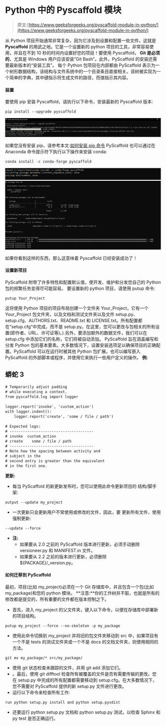# Python 中的 Pyscaffold 模块

> 原文:[https://www.geeksforgeeks.org/pyscaffold-module-in-python/](https://www.geeksforgeeks.org/pyscaffold-module-in-python/)

从 Python 项目开始通常非常复杂，因为它涉及到设置和配置一些文件。这就是 **Pyscaffold** 的用武之地。它是一个设置新的 python 项目的工具，非常容易使用，并且在不到 10 秒的时间内设置好您的项目！要使用 Pyscaffold， **Git 是必须的**，尤其是 Windows 用户应该安装“Git Bash”。此外，PyScaffold 的安装还需要最新版本的“安装工具”。
每个 Python 包项目在内部都由 PyScaffold 表示为一个树形数据结构，该结构与文件系统中的一个目录条目直接相关。该树被实现为一个简单的字典，其中键指示将生成文件的路径，而值指示其内容。

#### 装置

要使用 pip 安装 Pyscaffold，请执行以下命令，安装最新的 Pyscaffold 版本:

```
pip install --upgrade pyscaffold
```

![](img/8e0bf2434cee60eb698f7902d9d66f59.png)

如果您没有安装 pip，请参考本文:[如何安装 pip 命令](https://www.geeksforgeeks.org/how-to-install-pip-on-windows/)
PyScaffold 也可以通过在 Anaconda 命令提示符下执行以下操作来安装 conda:

```
conda install -c conda-forge pyscaffold
```

![](img/b0a1c6950aa9cb0442ed0f2820bc1db9.png)
![](img/2a13a9020cb771deb8a54c5643cd0720.png)

如果你看到这样的东西，那么这意味着 Pyscaffold 已经安装成功了！

#### 设置新项目

PyScaffold 附带了许多特性和配置默认值，使开发、维护和分发您自己的 Python 包的频繁任务变得尽可能容易。
要设置新的 python 项目，请使用 putup 命令:

```
putup Your_Project
```

这将使用 Python 项目的项目布局创建一个文件夹 Your_Project，它有一个 Your_Project 包文件夹，以及文档和测试文件夹以及文件 setup.py、setup.cfg、AUTHORS.txt、README.txt 和 LICENSE.txt。所有配置都在“setup.cfg”中完成，而不是 setup.py。在这里，您可以更改与包相关的所有设置(即作者、URL、许可证等)。).另外，要添加额外的数据文件，我们可以在 setup.cfg 中添加它们的名称，它们将被自动添加。
PyScaffold 旨在涵盖编写和分发 Python 包的基本要素。大多数情况下，设置安装选项足以确保项目的正确配置。PyScaffold 可以在运行时被其他 Python 包扩展。也可以编写嵌入 PyScaffold 的外部脚本或程序，并使用它来执行一些用户定义的操作。
**例:**

## 蟒蛇 3

```
# Temporarily adjust padding
# while executing a context.
from pyscaffold.log import logger

logger.report('invoke', 'custom_action')
with logger.indent():
    logger.report('create', 'some / file / path')

# Expected logs:
# --------------------------------------
# invoke  custom_action
# create    some / file / path
# --------------------------------------
# Note how the spacing between activity and
# subject in the
# second entry is greater than the equivalent
# in the first one.
```

**更新:**

*   每当 PyScaffold 的新更新发布时，您可以使用此命令更新项目的
    结构/脚手架:

```
output --update my_project
```

*   一次更新只会更新用户不常使用或修改的文件，因此，要
    更新所有文件，使用强制更新:

```
--update --force
```

*   **注:**
    *   如果要从 2.0 之前的 PyScaffold 版本进行更新，必须手动删除 versioneer.py 和 MANIFEST.in 文件。
    *   如果要从 2.2 之前的版本进行更新，必须删除${PACKAGE}/_version.py。

#### 如何迁移到 PyScaffold

最初，项目(比如 my_project)必须在一个 Git 存储库中，并且包含一个包(比如 my_package)和您的 python 模块。
**注意:**你的工作树并不脏，也就是所有的修改都是提交的，所有重要的文件都在版本控制之下。

*   首先，进入 my_project 的父文件夹，键入以下命令，以便在存储库中部署新的项目结构。

```
putup my_project --force --no-skeleton -p my_package
```

*   使用此命令切换到 my_project 并将旧的包文件夹移动到 src 中，如果项目有一个不是 tests 的测试文件夹或一个不是 docs 的文档文件夹，则使用相同的方法。

```
git mv my_package/* src/my_package/
```

*   使用 git 状态检查未跟踪的文件，并用 git add 添加它们。
*   。最后，使用 git difftool 检查所有被覆盖的文件是否有需要传输的更改。您在 setup.py 中完成的所有配置都需要移动到 setup.cfg。在大多数情况下，您不需要对 PyScaffold 提供的新 setup.py 文件进行更改。
*   运行以下命令来检查所有工作:

```
run python setup.py install and python setup.pysdist
```

*   还要运行 python setup.py 文档和 python setup.py 测试，以检查 Sphinx 和 py test 是否正确运行。